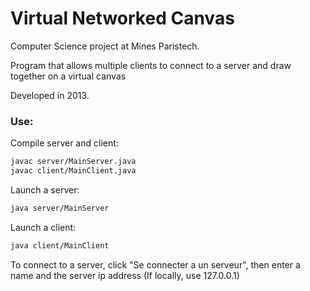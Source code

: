 Virtual Networked Canvas
========================

Computer Science project at Mines Paristech.

Program that allows multiple clients to connect to a server and draw together on a virtual canvas

Developed in 2013.

### Use:
Compile server and client:
```sh
javac server/MainServer.java
javac client/MainClient.java
```

Launch a server:
```sh
java server/MainServer
```

Launch a client:
```sh
java client/MainClient
```

To connect to a server, click "Se connecter a un serveur", then enter a name and the server ip address (If locally, use 127.0.0.1)
